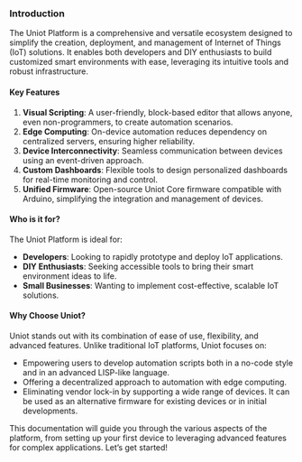 ### **Introduction**

The Uniot Platform is a comprehensive and versatile ecosystem designed to simplify the creation, deployment, and management of Internet of Things (IoT) solutions. It enables both developers and DIY enthusiasts to build customized smart environments with ease, leveraging its intuitive tools and robust infrastructure.

#### **Key Features**

1. **Visual Scripting**: A user-friendly, block-based editor that allows anyone, even non-programmers, to create automation scenarios.
2. **Edge Computing**: On-device automation reduces dependency on centralized servers, ensuring higher reliability.
3. **Device Interconnectivity**: Seamless communication between devices using an event-driven approach.
4. **Custom Dashboards**: Flexible tools to design personalized dashboards for real-time monitoring and control.
5. **Unified Firmware**: Open-source Uniot Core firmware compatible with Arduino, simplifying the integration and management of devices.

#### **Who is it for?**

The Uniot Platform is ideal for:
- **Developers**: Looking to rapidly prototype and deploy IoT applications.
- **DIY Enthusiasts**: Seeking accessible tools to bring their smart environment ideas to life.
- **Small Businesses**: Wanting to implement cost-effective, scalable IoT solutions.

#### **Why Choose Uniot?**

Uniot stands out with its combination of ease of use, flexibility, and advanced features. Unlike traditional IoT platforms, Uniot focuses on:
- Empowering users to develop automation scripts both in a no-code style and in an advanced LISP-like language.
- Offering a decentralized approach to automation with edge computing.
- Eliminating vendor lock-in by supporting a wide range of devices. It can be used as an alternative firmware for existing devices or in initial developments.

This documentation will guide you through the various aspects of the platform, from setting up your first device to leveraging advanced features for complex applications. Let’s get started!
